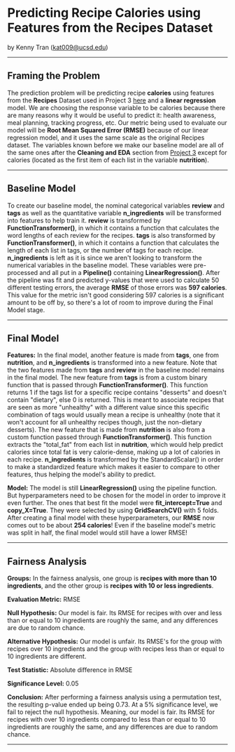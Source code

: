 # Predicting Recipe Calories using Features from the Recipes Dataset

by Kenny Tran (kat009@ucsd.edu)


---

## Framing the Problem

The prediction problem will be predicting recipe **calories** using features from the **Recipes** Dataset used in Project 3 <a href="https://kennyyyyt.github.io/KT/">here</a> and a **linear regression** model. We are choosing the response variable to be calories because there are many reasons why it would be useful to predict it: health awareness, meal planning, tracking progress, etc. Our metric being used to evaluate our model will be **Root Mean Squared Error (RMSE)** because of our linear regression model, and it uses the same scale as the original Recipes dataset. The variables known before we make our baseline model are all of the same ones after the **Cleaning and EDA** section from <a href="https://kennyyyyt.github.io/KT/">Project 3</a> except for calories (located as the first item of each list in the variable **nutrition**).



---

## Baseline Model

To create our baseline model, the nominal categorical variables **review** and **tags** as well as the quantitative variable **n_ingredients** will be transformed into features to help train it. **review** is transformed by **FunctionTransformer()**, in which it contains a function that calculates the word lengths of each review for the recipes. **tags** is also transformed by **FunctionTransformer()**, in which it contains a function that calculates the length of each list in tags, or the number of tags for each recipe. **n_ingredients** is left as it is since we aren't looking to transform the numerical variables in the baseline model. These variables were pre-processed and all put in a **Pipeline()** containing **LinearRegression()**. After the pipeline was fit and predicted y-values that were used to calculate 50 different testing errors, the average **RMSE** of those errors was **597 calories**. This value for the metric isn't good considering 597 calories is a significant amount to be off by, so there's a lot of room to improve during the Final Model stage.

---

## Final Model

**Features:**
In the final model, another feature is made from **tags**, one from **nutrition**, and **n_ingredients** is transformed into a new feature. Note that the two features made from **tags** and **review** in the baseline model remains in the final model. The new feature from **tags** is from a custom binary function that is passed through 
**FunctionTransformer()**. This function returns 1 if the tags list for a specific recipe contains "desserts" and doesn't contain "dietary", else 0 is returned. This is meant to associate recipes that are seen as more "unhealthy" with a different value since this specific combination of tags would usually mean a recipe is unhealthy (note that it won't account for all unhealthy recipes though, just the non-dietary desserts). The new feature that is made from **nutrition** is also from a custom function passed through **FunctionTransformer()**. This function extracts the "total_fat" from each list in **nutrition**, which would help predict calories since total fat is very calorie-dense, making up a lot of calories in each recipe. **n_ingredients** is transformed by the StandardScalar() in order to make a standardized feature which makes it easier to compare to other features, thus helping the model's ability to predict.


**Model:**
The model is still **LinearRegression()** using the pipeline function. But hyperparameters need to be chosen for the model in order to improve it even further. The ones that best fit the model were **fit_intercept=True** and **copy_X=True**. They were selected by using **GridSearchCV()** with 5 folds. After creating a final model with these hyperparameters, our **RMSE** now comes out to be about **254 calories**! Even if the baseline model's metric was split in half, the final model would still have a lower RMSE!

---

## Fairness Analysis

**Groups:**
In the fairness analysis, one group is **recipes with more than 10 ingredients**, and the other group is **recipes with 10 or less ingredients**. 

**Evaluation Metric:**
RMSE

**Null Hypothesis:**
Our model is fair. Its RMSE for recipes with over and less than or equal to 10 ingredients are roughly the same, and any differences are due to random chance.

**Alternative Hypothesis:**
Our model is unfair. Its RMSE's for the group with recipes over 10 ingredients and the group with recipes less than or equal to 10 ingredients are different.

**Test Statistic:**
Absolute difference in RMSE

**Significance Level:**
0.05

**Conclusion:**
After performing a fairness analysis using a permutation test, the resulting p-value ended up being 0.73. At a 5% significance level, we fail to reject the null hypothesis. Meaning, our model is fair. Its RMSE for recipes with over 10 ingredients compared to less than or equal to 10 ingredients are roughly the same, and any differences are due to random chance.

---
